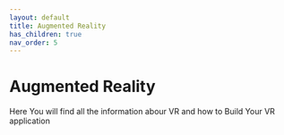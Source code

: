 ```yaml
---
layout: default
title: Augmented Reality
has_children: true
nav_order: 5
---
```


# Augmented Reality

Here You will find all the information abour VR and how to Build Your VR application